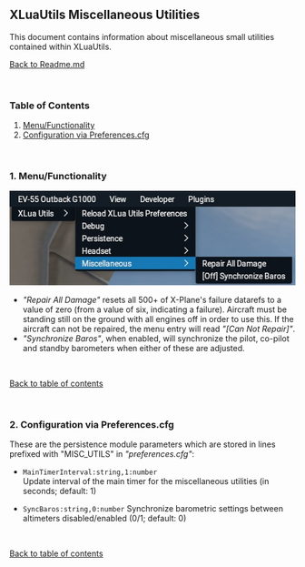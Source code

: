## XLuaUtils Miscellaneous Utilities

This document contains information about miscellaneous small utilities contained within XLuaUtils.

[Back to Readme.md](../README.md) 

&nbsp;

<a name="toc"></a>
### Table of Contents
1. [Menu/Functionality](#1)   
2. [Configuration via Preferences.cfg](#2)   

&nbsp;
 
 <a name="1"></a>
### 1. Menu/Functionality

![XLuaUtils Misc Menu](Images/XLuaUtils_Misc.jpg  "XLuaUtils Misc Menu")

- _"Repair All Damage"_ resets all 500+ of X-Plane's failure datarefs to a value of zero (from a value of six, indicating a failure). Aircraft must be standing still on the ground with all engines off in order to use this. If the aircraft can not be repaired, the menu entry will read _"[Can Not Repair]"_.
- _"Synchronize Baros"_, when enabled, will synchronize the pilot, co-pilot and standby barometers when either of these are adjusted.

&nbsp;

[Back to table of contents](#toc)

&nbsp;

<a name="2"></a>
### 2. Configuration via Preferences.cfg

These are the persistence module parameters which are stored in lines prefixed with "MISC_UTILS" in _"preferences.cfg"_:

- `MainTimerInterval:string,1:number`   
Update interval of the main timer for the miscellaneous utilities (in seconds; default: 1)

- `SyncBaros:string,0:number`
Synchronize barometric settings between altimeters disabled/enabled  (0/1; default: 0)

&nbsp;

[Back to table of contents](#toc)

&nbsp;